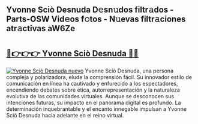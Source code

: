 ## Yvonne Sciò Desnuda D𝚎sn𝚞dos filtr𝚊dos - Parts-OSW Vid𝚎os f𝚘tos - N𝚞evas filtr𝚊ciones atr𝚊ctivas aW6Ze

# <h2><a href="http://mb2gv6s.tromn.icu/?c=Yvonne+Sci%c3%b2+Desnuda">🔗👉👉👉 Yvonne Sciò Desnuda 🔗🔗</a></h2>

[![Yvonne Sciò Desnuda nuevo](https://i.imgur.com/pEAQMta.gif)](http://mb2gv6s.tromn.icu/?c=Yvonne+Sci%c3%b2+Desnuda)
Yvonne Sciò Desnuda, una persona compleja y polarizadora, elude la comprensión fácil. Su innovador estilo de comunicación en línea ha cautivado y enfurecido a los espectadores, encendiendo debates sobre ética, autorrepresentación y la naturaleza evolutiva de las comunidades virtuales. Aunque se desconocen sus intenciones futuras, su impacto en el panorama digital es profundo. La determinación inquebrantable y el encanto innegable impulsan a Yvonne Sciò Desnuda hacia adelante en el reino virtual.
